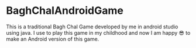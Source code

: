 # BaghChalAndroidGame
This is a traditional Bagh Chal Game developed by me in android studio using java. I use to play this game in my childhood and now I am happy 😎 to make an Android version of this game.
